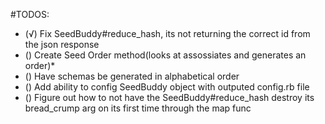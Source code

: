#TODOS:

*	(√) Fix SeedBuddy#reduce_hash, its not returning the correct id from the json response
*	() Create Seed Order method(looks at assossiates and generates an order)*
*	() Have schemas be generated in alphabetical order
* 	() Add ability to config SeedBuddy object with outputed config.rb file
* 	() Figure out how to not have the SeedBuddy#reduce_hash destroy its bread_crump arg on its first time through the map func